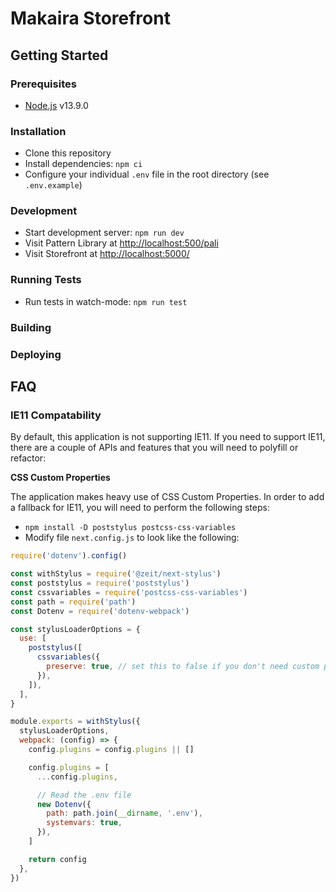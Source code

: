 # Makaira Storefront

## Getting Started

### Prerequisites

* [Node.js](https://nodejs.org/) v13.9.0


### Installation

* Clone this repository
* Install dependencies: `npm ci`
* Configure your individual `.env` file in the root directory (see `.env.example`)


### Development

* Start development server: `npm run dev`
* Visit Pattern Library at [http://localhost:500/pali](http://localhost:5000/pali)
* Visit Storefront at [http://localhost:5000/](http://localhost:5000/)


### Running Tests

* Run tests in watch-mode: `npm run test`


### Building


### Deploying



## FAQ

### IE11 Compatability

By default, this application is not supporting IE11. If you need to support IE11, there are a couple of APIs and features that you will need to polyfill or refactor:

**CSS Custom Properties**

The application makes heavy use of CSS Custom Properties. In order to add a fallback for IE11, you will need to perform the following steps:

- `npm install -D poststylus postcss-css-variables`
- Modify file `next.config.js` to look like the following:

```javascript
require('dotenv').config()

const withStylus = require('@zeit/next-stylus')
const poststylus = require('poststylus')
const cssvariables = require('postcss-css-variables')
const path = require('path')
const Dotenv = require('dotenv-webpack')

const stylusLoaderOptions = {
  use: [
    poststylus([
      cssvariables({
        preserve: true, // set this to false if you don't need custom properties at runtime
      }),
    ]),
  ],
}

module.exports = withStylus({
  stylusLoaderOptions,
  webpack: (config) => {
    config.plugins = config.plugins || []

    config.plugins = [
      ...config.plugins,

      // Read the .env file
      new Dotenv({
        path: path.join(__dirname, '.env'),
        systemvars: true,
      }),
    ]

    return config
  },
})
```
